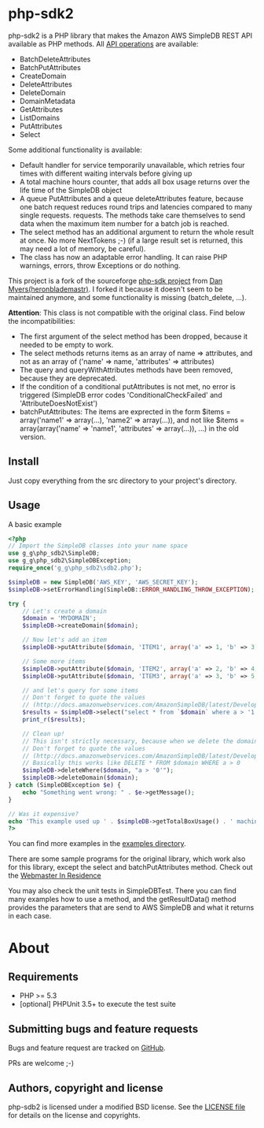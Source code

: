 php-sdk2
========

php-sdk2 is a PHP library that makes the Amazon AWS SimpleDB REST API available
as PHP methods. All 
[API operations](http://docs.amazonwebservices.com/AmazonSimpleDB/latest/DeveloperGuide/SDB_API_Operations.html)
are available:

*    BatchDeleteAttributes
*    BatchPutAttributes
*    CreateDomain
*    DeleteAttributes
*    DeleteDomain
*    DomainMetadata
*    GetAttributes
*    ListDomains
*    PutAttributes
*    Select

Some additional functionality is available:

*    Default handler for service temporarily unavailable, which retries four times with different waiting intervals
     before giving up
*    A total machine hours counter, that adds all box usage returns over the life time of the SimpleDB object
*    A queue PutAttributes and a queue deleteAttributes feature, because one batch request reduces round trips and 
     latencies compared to many single requests. 
     requests. The methods take care themselves to send data when the maximum item number for a batch job is reached.
*    The select method has an additional argument to return the whole result at once. No more NextTokens ;-) (if a large 
     result set is returned, this may need a lot of memory, be careful). 
*    The class has now an adaptable error handling. It can raise PHP warnings, errors, throw Exceptions or do nothing.



This project is a fork of the sourceforge [php-sdk project](https://sourceforge.net/projects/php-sdb/) 
from [Dan Myers(heronblademastr)](https://sourceforge.net/users/heronblademastr).
I forked it because it doesn't seem to be maintained anymore, and some functionality is missing 
(batch_delete, ...).





**Attention**: This class is not compatible with the original class. Find below the incompatibilities:

*    The first argument of the select method has been dropped, because it needed to be empty to work.
*    The select methods returns items as an array of name => attributes, and not as an array of 
     ('name' => name, 'attributes' => attributes)
*    The query and queryWithAttributes methods have been removed, because they are deprecated.
*    If the condition of a conditional putAttributes is not met, no error is triggered 
     (SimpleDB error codes 'ConditionalCheckFailed' and 'AttributeDoesNotExist')
*    batchPutAttributes: The items are exprected in the form $items = array('name1' => array(...), 'name2' => array(...)),
     and not like $items = array(array('name' => 'name1', 'attributes' => array(...)), ...) in the old version.

Install
-------

Just copy everything from the src directory to your project's directory.

Usage
-----

A basic example

```php
<?php
// Import the SimpleDB classes into your name space
use g_g\php_sdb2\SimpleDB;
use g_g\php_sdb2\SimpleDBException;
require_once('g_g\php_sdb2\sdb2.php');

$simpleDB = new SimpleDB('AWS_KEY', 'AWS_SECRET_KEY');
$simpleDB->setErrorHandling(SimpleDB::ERROR_HANDLING_THROW_EXCEPTION);

try {
    // Let's create a domain
    $domain = 'MYDOMAIN';
    $simpleDB->createDomain($domain);

    // Now let's add an item
    $simpleDB->putAttribute($domain, 'ITEM1', array('a' => 1, 'b' => 3, 'c' => 17));

    // Some more items
    $simpleDB->putAttribute($domain, 'ITEM2', array('a' => 2, 'b' => 4, 'c' => 16));
    $simpleDB->putAttribute($domain, 'ITEM3', array('a' => 3, 'b' => 5, 'c' => 15));

    // and let's query for some items
    // Don't forget to quote the values 
    // (http://docs.amazonwebservices.com/AmazonSimpleDB/latest/DeveloperGuide/QuotingRulesSelect.html)
    $results = $simpleDB->select("select * from `$domain` where a > '1'");
    print_r($results);

    // Clean up!
    // This isn't strictly necessary, because when we delete the domain, all data is lost anyway
    // Don't forget to quote the values 
    // (http://docs.amazonwebservices.com/AmazonSimpleDB/latest/DeveloperGuide/QuotingRulesSelect.html)
    // Basically this works like DELETE * FROM $domain WHERE a > 0
    $simpleDB->deleteWhere($domain, "a > '0'");
    $simpleDB->deleteDomain($domain);
} catch (SimpleDBException $e) {
    echo "Something went wrong: " . $e->getMessage();
}

// Was it expensive?
echo 'This example used up ' . $simpleDB->getTotalBoxUsage() . ' machine hours.';
?>
```

You can find more examples in the [examples directory](https://github.com/g-g/php-sdb2/blob/master/examples).

There are some sample programs for the original library, which work also for this library, except the select and
batchPutAttributes method. Check out the [Webmaster In Residence](http://webmasterinresidence.ca/webmasterinresidence/?p=464)

You may also check the unit tests in SimpleDBTest. There you can find many examples how to use a method, and the 
getResultData() method provides the parameters that are send to AWS SimpleDB and what it returns in each case.

About
=====

Requirements
------------

- PHP >= 5.3
- [optional] PHPUnit 3.5+ to execute the test suite

Submitting bugs and feature requests
------------------------------------

Bugs and feature request are tracked on [GitHub](https://github.com/g-g/php-sdb2/issues).

PRs are welcome ;-)

Authors, copyright and license
------------------------------

php-sdb2 is licensed under a modified BSD license.
See the [LICENSE file](https://github.com/g-g/php-sdb2/blob/master/LICENSE) for details on the license and copyrights.

